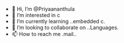 - 👋 Hi, I’m @Priyaananthula
- 👀 I’m interested in c
- 🌱 I’m currently learning ..embedded c.
- 💞️ I’m looking to collaborate on ..Languages.
- 📫 How to reach me .mail..

<!---
Priyaananthula/Priyaananthula is a ✨ special ✨ repository because its `README.md` (this file) appears on your GitHub profile.
You can click the Preview link to take a look at your changes.
--->
